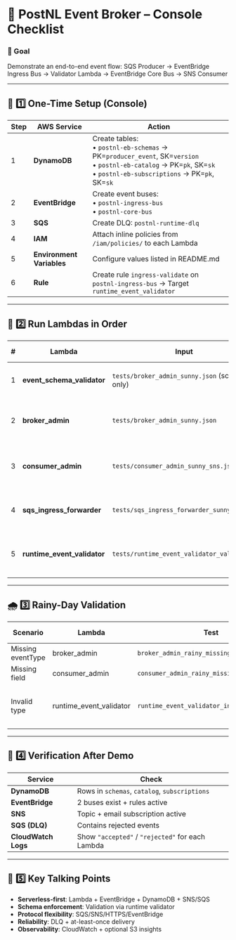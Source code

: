 # 🧭 PostNL Event Broker – Console Checklist

### 🎯 Goal
Demonstrate an end-to-end event flow:
SQS Producer → EventBridge Ingress Bus → Validator Lambda → EventBridge Core Bus → SNS Consumer

---

## 🧱 1️⃣ One-Time Setup (Console)
| Step | AWS Service | Action |
|------|--------------|--------|
| 1 | **DynamoDB** | Create tables:<br>• `postnl-eb-schemas` → PK=`producer_event`, SK=`version`<br>• `postnl-eb-catalog` → PK=`pk`, SK=`sk`<br>• `postnl-eb-subscriptions` → PK=`pk`, SK=`sk` |
| 2 | **EventBridge** | Create event buses:<br>• `postnl-ingress-bus`<br>• `postnl-core-bus` |
| 3 | **SQS** | Create DLQ: `postnl-runtime-dlq` |
| 4 | **IAM** | Attach inline policies from `/iam/policies/` to each Lambda |
| 5 | **Environment Variables** | Configure values listed in README.md |
| 6 | **Rule** | Create rule `ingress-validate` on `postnl-ingress-bus` → Target `runtime_event_validator` |

---

## 🚀 2️⃣ Run Lambdas in Order
| # | Lambda | Input | Expected Output |
|---|---------|--------|----------------|
| 1 | **event_schema_validator** | `tests/broker_admin_sunny.json` (schema only) | ✅ 200 + `"schema_valid"` → DynamoDB entry |
| 2 | **broker_admin** | `tests/broker_admin_sunny.json` | ✅ 200 + `"registered"` → `schemas` & `catalog` tables updated |
| 3 | **consumer_admin** | `tests/consumer_admin_sunny_sns.json` | ✅ 200 + `"created"` → SNS topic + EventBridge rule |
| 4 | **sqs_ingress_forwarder** | `tests/sqs_ingress_forwarder_sunny.json` | ✅ 200 + `"forwarded":1` → Event in `postnl-ingress-bus` |
| 5 | **runtime_event_validator** | `tests/runtime_event_validator_valid.json` | ✅ 200 + `"accepted"` → Event → Core Bus → SNS → email received |

---

## 🌧️ 3️⃣ Rainy-Day Validation
| Scenario | Lambda | Test | Expected Result |
|-----------|---------|------|-----------------|
| Missing eventType | broker_admin | `broker_admin_rainy_missing_eventType.json` | ❌ 400 Bad Request |
| Missing field | consumer_admin | `consumer_admin_rainy_missing_field.json` | ❌ 400 Bad Request |
| Invalid type | runtime_event_validator | `runtime_event_validator_invalid.json` | ✅ 200 + `"rejected"` → message in DLQ |

---

## 🔎 4️⃣ Verification After Demo
| Service | Check |
|----------|--------|
| **DynamoDB** | Rows in `schemas`, `catalog`, `subscriptions` |
| **EventBridge** | 2 buses exist + rules active |
| **SNS** | Topic + email subscription active |
| **SQS (DLQ)** | Contains rejected events |
| **CloudWatch Logs** | Show `"accepted"` / `"rejected"` for each Lambda |

---

## 🧠 5️⃣ Key Talking Points
- **Serverless-first**: Lambda + EventBridge + DynamoDB + SNS/SQS
- **Schema enforcement**: Validation via runtime validator
- **Protocol flexibility**: SQS/SNS/HTTPS/EventBridge
- **Reliability**: DLQ + at-least-once delivery
- **Observability**: CloudWatch + optional S3 insights

